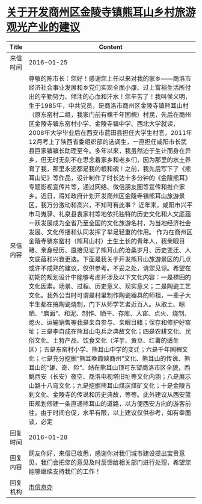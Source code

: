 # [关于开发商州区金陵寺镇熊耳山乡村旅游观光产业的建议](http://www.shangluo.gov.cn/zmhd/ldxxxx.jsp?urltype=leadermail.LeaderMailContentUrl&wbtreeid=1112&leadermailid=3484)

| Title |                                                                                                                                                                                                                                                                                                                                                                                                                                                                                                                                 Content                                                                                                                                                                                                                                                                                                                                                                                                                                                                                                                                 |
|:-----:|-------------------------------------------------------------------------------------------------------------------------------------------------------------------------------------------------------------------------------------------------------------------------------------------------------------------------------------------------------------------------------------------------------------------------------------------------------------------------------------------------------------------------------------------------------------------------------------------------------------------------------------------------------------------------------------------------------------------------------------------------------------------------------------------------------------------------------------------------------------------------------------------------------------------------------------------------------------------------------------------------------------------------------------------------------------------------|
| 来信时间  | 2016-01-25                                                                                                                                                                                                                                                                                                                                                                                                                                                                                                                                                                                                                                                                                                                                                                                                                                                                                                                                                                                                                                                              |
| 来信内容  | 尊敬的陈市长：您好！感谢您上任以来对我的家乡——商洛市经济社会事业发展和乡党们实现全面小康、过上富裕生活所付出的辛勤努力、倾注的心血和汗水！您辛苦了！我叫侯义明，生于1985年，中共党员，是商洛市商州区金陵寺镇熊耳山村（原东窑村二组，我家门前有棵千年国槐）村民，先后在商州区金陵寺镇东窑村小学、金陵寺镇中学、西北大学就读，2008年大学毕业后在西安市蓝田县担任大学生村官，2011年12月考上了陕西省委组织部的选调生，一直担任咸阳市长武县巨家镇镇长助理至今。多年以来，我虽然迫于生计而身在异乡，但无时无刻不在思念着家乡和老乡们，因为那里的水土养育了我，那里永远都是我的根和魂！之前，我先后写下了《熊耳山记》等作品，设计制作了时长达十多分钟的《金陵熊耳》专题影视宣传片等，通过网络、微信朋友圈等宣传和推介家乡。近日，得知政府计划开发商州区金陵寺镇熊耳山旅游景区，我万分激动和高兴，不知可有此事？ 近年来，咸阳市兴平市马嵬驿、礼泉县袁家村等地依托独特的历史文化和人文底蕴一跃发展成为全省乃至全国的文化旅游名村，为当地经济社会发展、文化传播和认同发挥了举足轻重的作用。 作为在商州区金陵寺镇东窑村（熊耳山村）土生土长的青年人，我亲眼目睹、亲身经历、直接见证了熊耳山的沧桑岁月、历史变迁、人文底蕴和兴衰更迭。下面是我关于开发熊耳山旅游景区的几点或许不成熟的建议，仅供参考。不妥之处，请您见谅。希望在初期的规划设计中能够考虑并涉及以下文化内容：一是梯田的文化因素。场景、过程、历史意义、现实意义；二是陶瓷工艺文化。我外公当时可谓是村里制作陶瓷器具的师祖，一辈子大半生都在搞陶瓷烧制，门下从师学艺者近百人。从取土、晾晒、“磨面”、和泥、制作、晒干、存库、入窑、点火、烧制、熄火、运输销售等我是亲自参与、亲眼目睹；保存和修护好窑址；三是李自成在熊耳山屯兵之典故文化；四是农耕文化、民俗文化、土特产品、饮食文化（洋芋、黄豆、红薯的适生区）；五是东窑村小学、熊耳山中学的变迁；六是千年国槐文化；七是充分挖掘“熊耳晚霞映商州”文化、熊耳山的传说、熊耳山的“雄、奇、险”、站在熊耳山顶可东望商洛市区全貌，西眺西安（长安）夜空、商洛电视塔旧址等文化内涵；八是展示山路十八弯文化；九是挖掘熊耳山煤炭煤矿文化；十是金陵古刹文化、金陵寺的传说和历史典故，等等。此外建议从西安蓝田规划修建一条直通熊耳山的道路，以方便西安方向的游客前往。由于时间仓促，水平有限，以上建议仅供参考，如有幸面谈，必定 |
| 回复时间  | 2016-01-28                                                                                                                                                                                                                                                                                                                                                                                                                                                                                                                                                                                                                                                                                                                                                                                                                                                                                                                                                                                                                                                              |
| 回复内容  | 网友你好，来信已收悉，感谢你对我们城市建设提出宝贵意见，我们会把您的意见及时反馈给相关部门进行处理，希望您能够继续支持我们的工作！                                                                                                                                                                                                                                                                                                                                                                                                                                                                                                                                                                                                                                                                                                                                                                                                                                                                                                                                                                                                       |
| 回复机构  | [市信息办](../../category/agencies/市信息办.md)                                                                                                                                                                                                                                                                                                                                                                                                                                                                                                                                                                                                                                                                                                                                                                                                                                                                                                                                                                                                                                 |